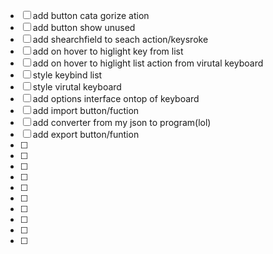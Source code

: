 - [ ] add button cata gorize ation
- [ ] add button show unused
- [ ] add shearchfield to seach action/keysroke
- [ ] add on hover to higlight key from list
- [ ] add on hover to higlight list action from virutal keyboard
- [ ] style keybind list
- [ ] style virutal keyboard
- [ ] add options interface ontop of keyboard
- [ ] add import button/fuction
- [ ] add converter from my json to program(lol)
- [ ] add export button/funtion
- [ ]
- [ ]
- [ ]
- [ ]
- [ ]
- [ ]
- [ ]
- [ ]
- [ ]
- [ ]
